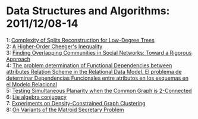 # Data Structures and Algorithms: 2011/12/08-14  
1: [Complexity of Splits Reconstruction for Low-Degree Trees](https://doi.org/10.48550/arXiv.1007.1733)  
2: [A Higher-Order Cheeger's Inequality](https://doi.org/10.48550/arXiv.1107.2686)  
3: [Finding Overlapping Communities in Social Networks: Toward a Rigorous  Approach](https://doi.org/10.48550/arXiv.1112.1831)  
4: [The problem determination of Functional Dependencies between attributes  Relation Scheme in the Relational Data Model. El problema de determinar  Dependencias Funcionales entre atributos en los esquemas en el Modelo  Relacional](https://doi.org/10.48550/arXiv.cs/0701114)  
5: [Testing Simultaneous Planarity when the Common Graph is 2-Connected](https://doi.org/10.48550/arXiv.1009.4517)  
6: [Lie algebra conjugacy](https://doi.org/10.48550/arXiv.1112.2012)  
7: [Experiments on Density-Constrained Graph Clustering](https://doi.org/10.48550/arXiv.1112.2143)  
8: [On Variants of the Matroid Secretary Problem](https://doi.org/10.48550/arXiv.1104.4081)  